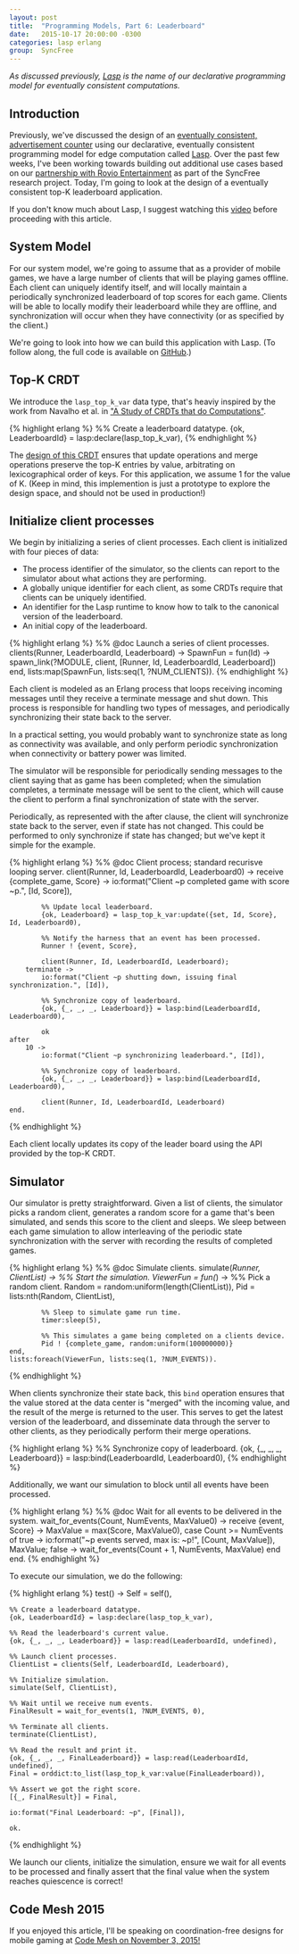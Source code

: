 ```yaml
---
layout: post
title:  "Programming Models, Part 6: Leaderboard"
date:   2015-10-17 20:00:00 -0300
categories: lasp erlang
group:  SyncFree
---
```


_As discussed previously, [Lasp][lasp] is the name of our declarative
programming model for eventually consistent computations._

## Introduction

Previously, we've discussed the design of an [eventually consistent,
advertisement counter](/lasp/erlang/2015/01/10/ad-counter-orset.html)
using our declarative, eventually consistent programming model for edge
computation called [Lasp][lasp].  Over the past few weeks, I've been
working towards building out additional use cases based on our
[partnership with Rovio Entertainment](https://syncfree.lip6.fr/) as
part of the SyncFree research project.  Today, I'm going to look at the
design of a eventually consistent top-K leaderboard application.

If you don't know much about Lasp, I suggest watching this
[video](https://www.youtube.com/watch?v=lsKaNDj4TrE) before proceeding
with this article.

## System Model

For our system model, we're going to assume that as a provider of mobile
games, we have a large number of clients that will be playing games
offline.  Each client can uniquely identify itself, and will locally
maintain a periodically synchronized leaderboard of top scores for each
game.  Clients will be able to locally modify their leaderboard while
they are offline, and synchronization will occur when they have
connectivity (or as specified by the client.)

We're going to look into how we can build this application with Lasp.
(To follow along, the full code is available on
[GitHub](https://github.com/lasp-lang/lasp/blob/master/riak_test/lasp_leaderboard_test.erl).)

## Top-K CRDT

We introduce the `lasp_top_k_var` data type, that's heaviy inspired by
the work from Navalho et al. in ["A Study of CRDTs that do
Computations"](http://dl.acm.org/citation.cfm?id=2745948).

{% highlight erlang %}
%% Create a leaderboard datatype.
{ok, LeaderboardId} = lasp:declare(lasp_top_k_var),
{% endhighlight %}

The [design of this
CRDT](https://github.com/lasp-lang/lasp/blob/master/src/lasp_top_k_var.erl)
ensures that update operations and merge operations preserve the top-K
entries by value, arbitrating on lexicographical order of keys.  For
this application, we assume 1 for the value of K.  (Keep in mind, this
implemention is just a prototype to explore the design space, and should
not be used in production!)

## Initialize client processes

We begin by initializing a series of client processes.  Each client is
initialized with four pieces of data:

* The process identifier of the simulator, so the clients can report to
  the simulator about what actions they are performing.
* A globally unique identifier for each client, as some CRDTs require
  that clients can be uniquely identified.
* An identifier for the Lasp runtime to know how to talk to the
  canonical version of the leaderboard.
* An initial copy of the leaderboard.

{% highlight erlang %}
%% @doc Launch a series of client processes.
clients(Runner, LeaderboardId, Leaderboard) ->
    SpawnFun = fun(Id) -> spawn_link(?MODULE, client, [Runner, Id, LeaderboardId, Leaderboard]) end,
    lists:map(SpawnFun, lists:seq(1, ?NUM_CLIENTS)).
{% endhighlight %}

Each client is modeled as an Erlang process that loops receiving
incoming messages until they receive a terminate message and shut down.
This process is responsible for handling two types of messages, and
periodically synchronizing their state back to the server.

In a practical setting, you would probably want to synchronize state as
long as connectivity was available, and only perform periodic
synchronization when connectivity or battery power was limited.

The simulator will be responsible for periodically sending messages to
the client saying that as game has been completed; when the simulation
completes, a terminate message will be sent to the client, which will
cause the client to perform a final synchronization of state with the
server.

Periodically, as represented with the after clause, the client will
synchronize state back to the server, even if state has not changed.
This could be performed to only synchronize if state has changed; but
we've kept it simple for the example.

{% highlight erlang %}
%% @doc Client process; standard recurisve looping server.
client(Runner, Id, LeaderboardId, Leaderboard0) ->
    receive
        {complete_game, Score} ->
            io:format("Client ~p completed game with score ~p.", [Id, Score]),

            %% Update local leaderboard.
            {ok, Leaderboard} = lasp_top_k_var:update({set, Id, Score}, Id, Leaderboard0),

            %% Notify the harness that an event has been processed.
            Runner ! {event, Score},

            client(Runner, Id, LeaderboardId, Leaderboard);
        terminate ->
            io:format("Client ~p shutting down, issuing final synchronization.", [Id]),

            %% Synchronize copy of leaderboard.
            {ok, {_, _, _, Leaderboard}} = lasp:bind(LeaderboardId, Leaderboard0),

            ok
    after
        10 ->
            io:format("Client ~p synchronizing leaderboard.", [Id]),

            %% Synchronize copy of leaderboard.
            {ok, {_, _, _, Leaderboard}} = lasp:bind(LeaderboardId, Leaderboard0),

            client(Runner, Id, LeaderboardId, Leaderboard)
    end.
{% endhighlight %}

Each client locally updates its copy of the leader board using the API
provided by the top-K CRDT.

## Simulator

Our simulator is pretty straightforward.  Given a list of clients, the
simulator picks a random client, generates a random score for a game
that's been simulated, and sends this score to the client and sleeps.
We sleep between each game simulation to allow interleaving of the
periodic state synchronization with the server with recording the
results of completed games.

{% highlight erlang %}
%% @doc Simulate clients.
simulate(_Runner, ClientList) ->
    %% Start the simulation.
    ViewerFun = fun(_) ->
            %% Pick a random client.
            Random = random:uniform(length(ClientList)),
            Pid = lists:nth(Random, ClientList),

            %% Sleep to simulate game run time.
            timer:sleep(5),

            %% This simulates a game being completed on a clients device.
            Pid ! {complete_game, random:uniform(100000000)}
    end,
    lists:foreach(ViewerFun, lists:seq(1, ?NUM_EVENTS)).
{% endhighlight %}

When clients synchronize their state back, this `bind` operation ensures
that the value stored at the data center is "merged" with the incoming
value, and the result of the merge is returned to the user.  This serves
to get the latest version of the leaderboard, and disseminate data
through the server to other clients, as they periodically perform their
merge operations.

{% highlight erlang %}
%% Synchronize copy of leaderboard.
{ok, {_, _, _, Leaderboard}} = lasp:bind(LeaderboardId, Leaderboard0),
{% endhighlight %}

Additionally, we want our simulation to block until all events have been
processed.

{% highlight erlang %}
%% @doc Wait for all events to be delivered in the system.
wait_for_events(Count, NumEvents, MaxValue0) ->
    receive
        {event, Score} ->
            MaxValue = max(Score, MaxValue0),
            case Count >= NumEvents of
                true ->
                    io:format("~p events served, max is: ~p!", [Count, MaxValue]),
                    MaxValue;
                false ->
                    wait_for_events(Count + 1, NumEvents, MaxValue)
            end
    end.
{% endhighlight %}

To execute our simulation, we do the following:

{% highlight erlang %}
test() ->
    Self = self(),

    %% Create a leaderboard datatype.
    {ok, LeaderboardId} = lasp:declare(lasp_top_k_var),

    %% Read the leaderboard's current value.
    {ok, {_, _, _, Leaderboard}} = lasp:read(LeaderboardId, undefined),

    %% Launch client processes.
    ClientList = clients(Self, LeaderboardId, Leaderboard),

    %% Initialize simulation.
    simulate(Self, ClientList),

    %% Wait until we receive num events.
    FinalResult = wait_for_events(1, ?NUM_EVENTS, 0),

    %% Terminate all clients.
    terminate(ClientList),

    %% Read the result and print it.
    {ok, {_, _, _, FinalLeaderboard}} = lasp:read(LeaderboardId, undefined),
    Final = orddict:to_list(lasp_top_k_var:value(FinalLeaderboard)),

    %% Assert we got the right score.
    [{_, FinalResult}] = Final,

    io:format("Final Leaderboard: ~p", [Final]),

    ok.
{% endhighlight %}

We launch our clients, initialize the simulation, ensure we wait for
all events to be processed and finally assert that the final value when
the system reaches quiescence is correct!

## Code Mesh 2015

If you enjoyed this article, I'll be speaking on coordination-free
designs for mobile gaming at [Code Mesh on November 3,
2015!](http://www.codemesh.io/)

[lasp]: https://lasp-lang.org/
